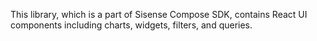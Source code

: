This library, which is a part of Sisense Compose SDK,
contains React UI components including charts, widgets, filters, and queries.
